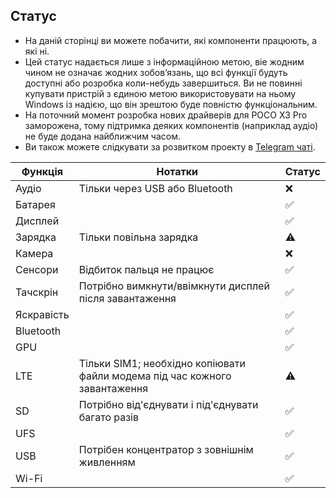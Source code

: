 ## Статус
- На даній сторінці ви можете побачити, які компоненти працюють, а які ні.
- Цей статус надається лише з інформаційною метою, віе жодним чином не означає жодних зобов’язань, що всі функції будуть доступні або розробка коли-небудь завершиться. Ви не повинні купувати пристрій з єдиною метою використовувати на ньому Windows із надією, що він зрештою буде повністю функціональним.
- На поточний момент розробка нових драйверів для POCO X3 Pro заморожена, тому підтримка деяких компонентів (наприклад аудіо) не буде додана найближчим часом.
- Ви також можете слідкувати за розвитком проекту в [Telegram чаті](https://t.me/winonvayu).

| Функція                | Нотатки                                                                         | Статус        |
|------------------------|---------------------------------------------------------------------------------|---------------|
| Аудіо                  | Тільки через USB або Bluetooth                                                  | ❌            |
| Батарея                |                                                                                 | ✅            |
| Дисплей                |                                                                                 | ✅            |
| Зарядка                | Тільки повільна зарядка                                                         | ⚠️            |
| Камера                 |                                                                                 | ❌            |
| Сенсори                | Відбиток пальця не працює                                                       | ✅            |
| Тачскрін               | Потрібно вимкнути/ввімкнути дисплей після завантаження                          | ✅            |
| Яскравість             |                                                                                 | ✅            |
| Bluetooth              |                                                                                 | ✅             |
| GPU                    |                                                                                 | ✅            |
| LTE                    | Тільки SIM1; необхідно копіювати файли модема під час кожного завантаження      | ⚠️            |
| SD                     | Потрібно від'єднувати і під'єднувати багато разів                               | ✅            |
| UFS                    |                                                                                 | ✅            |
| USB                    | Потрібен концентратор з зовнішнім живленням                                     | ✅            |
| Wi-Fi                  |                                                                                 | ✅            |
